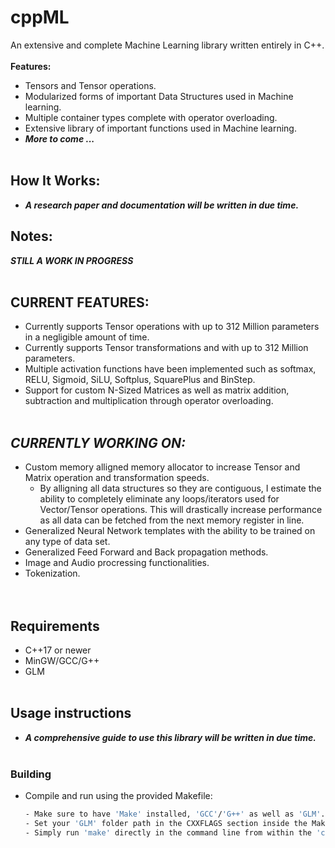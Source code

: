 # cppML

An extensive and complete Machine Learning library written entirely in C++. 
<br><br>
**Features:**
- Tensors and Tensor operations. 
- Modularized forms of important Data Structures used in Machine learning.
- Multiple container types complete with operator overloading. 
- Extensive library of important functions used in Machine learning. 
- ***More to come ...*** 
<br><br>
## How It Works:
- ***A research paper and documentation will be written in due time.***
## **Notes**:
 ***STILL A WORK IN PROGRESS***
<br><br>
## **CURRENT FEATURES**:
- Currently supports Tensor operations with up to 312 Million parameters in a negligible amount of time.
- Currently supports Tensor transformations and with up to 312 Million parameters.
- Multiple activation functions have been implemented such as softmax, RELU, Sigmoid, SiLU, Softplus, SquarePlus and BinStep.
- Support for custom N-Sized Matrices as well as matrix addition, subtraction and multiplication through operator overloading. 
<br><br>
## ***CURRENTLY WORKING ON:***
- Custom memory alligned memory allocator to increase Tensor and Matrix operation and transformation speeds.
   - By alligning all data structures so they are contiguous, I estimate the ability to completely eliminate any loops/iterators used for Vector/Tensor operations. This will drastically increase performance as all data can be fetched from the next memory register in line. 
- Generalized Neural Network templates with the ability to be trained on any type of data set.
- Generalized Feed Forward and Back propagation methods.
- Image and Audio procressing functionalities.
- Tokenization.  
<br><br>
## Requirements
- C++17 or newer
- MinGW/GCC/G++
- GLM
<br><br>
## Usage instructions
- ***A comprehensive guide to use this library will be written in due time.***
<br><br>
### Building 
- Compile and run using the provided Makefile:
    ```bash
    - Make sure to have 'Make' installed, 'GCC'/'G++' as well as 'GLM'.  
    - Set your 'GLM' folder path in the CXXFLAGS section inside the Makefile. 
    - Simply run 'make' directly in the command line from within the 'cppML' folder.  
